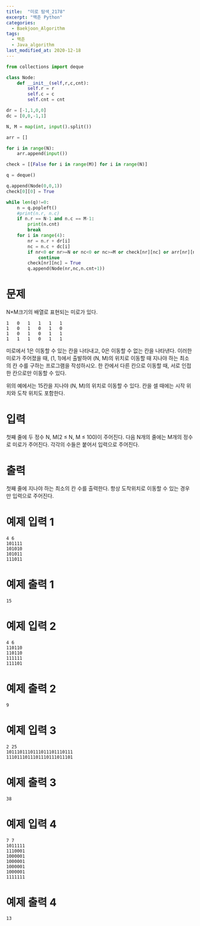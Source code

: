 ```yaml
---
title:  "미로 탐색_2178"
excerpt: "백준 Python"
categories:
  - Baekjoon_Algorithm
tags:
  - 백준
  - Java_algorithm
last_modified_at: 2020-12-18
---
```


```python
from collections import deque

class Node:
    def __init__(self,r,c,cnt):
        self.r = r
        self.c = c
        self.cnt = cnt

dr = [-1,1,0,0]
dc = [0,0,-1,1]

N, M = map(int, input().split())

arr = []

for i in range(N):
    arr.append(input())

check = [[False for i in range(M)] for i in range(N)]

q = deque()

q.append(Node(0,0,1))
check[0][0] = True

while len(q)!=0:
    n = q.popleft()
    #print(n.r, n.c)
    if n.r == N-1 and n.c == M-1:
        print(n.cnt)
        break
    for i in range(4):
        nr = n.r + dr[i]
        nc = n.c + dc[i]
        if nr<0 or nr>=N or nc<0 or nc>=M or check[nr][nc] or arr[nr][nc] == '0':
            continue
        check[nr][nc] = True
        q.append(Node(nr,nc,n.cnt+1))
```

# 문제
N×M크기의 배열로 표현되는 미로가 있다.

```
1	0	1	1	1	1
1	0	1	0	1	0
1	0	1	0	1	1
1	1	1	0	1	1
```

미로에서 1은 이동할 수 있는 칸을 나타내고, 0은 이동할 수 없는 칸을 나타낸다. 이러한 미로가 주어졌을 때, (1, 1)에서 출발하여 (N, M)의 위치로 이동할 때 지나야 하는 최소의 칸 수를 구하는 프로그램을 작성하시오. 한 칸에서 다른 칸으로 이동할 때, 서로 인접한 칸으로만 이동할 수 있다.
  
위의 예에서는 15칸을 지나야 (N, M)의 위치로 이동할 수 있다. 칸을 셀 때에는 시작 위치와 도착 위치도 포함한다.
  
# 입력

첫째 줄에 두 정수 N, M(2 ≤ N, M ≤ 100)이 주어진다. 다음 N개의 줄에는 M개의 정수로 미로가 주어진다. 각각의 수들은 붙어서 입력으로 주어진다.

# 출력

첫째 줄에 지나야 하는 최소의 칸 수를 출력한다. 항상 도착위치로 이동할 수 있는 경우만 입력으로 주어진다.

# 예제 입력 1 

```
4 6
101111
101010
101011
111011
```

# 예제 출력 1 

```
15
```

# 예제 입력 2 

```
4 6
110110
110110
111111
111101
```

# 예제 출력 2 

```
9
```

# 예제 입력 3 

```
2 25
1011101110111011101110111
1110111011101110111011101
```

# 예제 출력 3 

```
38
```

# 예제 입력 4 

```
7 7
1011111
1110001
1000001
1000001
1000001
1000001
1111111
```

# 예제 출력 4 

```
13
```
